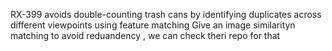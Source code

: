 RX-399 avoids double-counting trash cans by identifying duplicates across different viewpoints using feature matching
Give an image similarityn matching to avoid reduandency , we can check theri repo for that